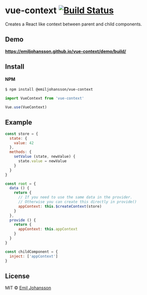 # vue-context [![Build Status](https://travis-ci.org/emiljohansson/vue-context.svg?branch=master)](https://travis-ci.org/emiljohansson/vue-context)

Creates a React like context between parent and child components.

## Demo

**https://emiljohansson.github.io/vue-context/demo/build/**

## Install

#### NPM
```bash
$ npm install @emiljohansson/vue-context
```

```javascript
import VueContext from 'vue-context'

Vue.use(VueContext)
```

## Example

```javascript
const store = {
  state: {
    value: 42
  },
  methods: {
    setValue (state, newValue) {
      state.value = newValue
    }
  }
}

const root = {
  data () {
    return {
      // If you need to use the same data in the provider.
      // Otherwise you can create this directly in provide()
      appContext: this.$createContext(store)
    }
  },
  provide () {
    return {
      appContext: this.appContext
    }
  }
}

const childComponent = {
  inject: ['appContext']
}

```

## License

MIT © [Emil Johansson](http://emiljohansson.dev)
